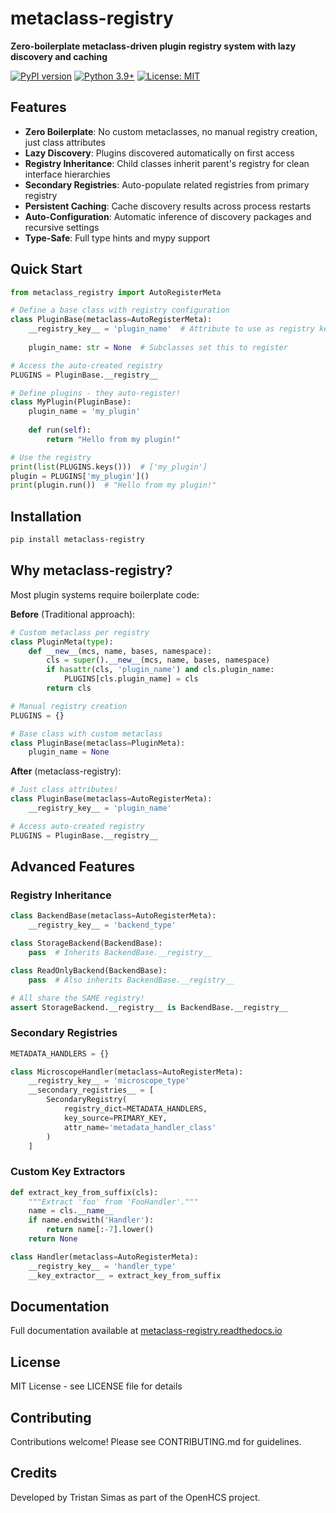 # metaclass-registry

**Zero-boilerplate metaclass-driven plugin registry system with lazy discovery and caching**

[![PyPI version](https://badge.fury.io/py/metaclass-registry.svg)](https://badge.fury.io/py/metaclass-registry)
[![Python 3.9+](https://img.shields.io/badge/python-3.9+-blue.svg)](https://www.python.org/downloads/)
[![License: MIT](https://img.shields.io/badge/License-MIT-yellow.svg)](https://opensource.org/licenses/MIT)

## Features

- **Zero Boilerplate**: No custom metaclasses, no manual registry creation, just class attributes
- **Lazy Discovery**: Plugins discovered automatically on first access
- **Registry Inheritance**: Child classes inherit parent's registry for clean interface hierarchies
- **Secondary Registries**: Auto-populate related registries from primary registry
- **Persistent Caching**: Cache discovery results across process restarts
- **Auto-Configuration**: Automatic inference of discovery packages and recursive settings
- **Type-Safe**: Full type hints and mypy support

## Quick Start

```python
from metaclass_registry import AutoRegisterMeta

# Define a base class with registry configuration
class PluginBase(metaclass=AutoRegisterMeta):
    __registry_key__ = 'plugin_name'  # Attribute to use as registry key
    
    plugin_name: str = None  # Subclasses set this to register

# Access the auto-created registry
PLUGINS = PluginBase.__registry__

# Define plugins - they auto-register!
class MyPlugin(PluginBase):
    plugin_name = 'my_plugin'
    
    def run(self):
        return "Hello from my plugin!"

# Use the registry
print(list(PLUGINS.keys()))  # ['my_plugin']
plugin = PLUGINS['my_plugin']()
print(plugin.run())  # "Hello from my plugin!"
```

## Installation

```bash
pip install metaclass-registry
```

## Why metaclass-registry?

Most plugin systems require boilerplate code:

**Before** (Traditional approach):
```python
# Custom metaclass per registry
class PluginMeta(type):
    def __new__(mcs, name, bases, namespace):
        cls = super().__new__(mcs, name, bases, namespace)
        if hasattr(cls, 'plugin_name') and cls.plugin_name:
            PLUGINS[cls.plugin_name] = cls
        return cls

# Manual registry creation
PLUGINS = {}

# Base class with custom metaclass
class PluginBase(metaclass=PluginMeta):
    plugin_name = None
```

**After** (metaclass-registry):
```python
# Just class attributes!
class PluginBase(metaclass=AutoRegisterMeta):
    __registry_key__ = 'plugin_name'

# Access auto-created registry
PLUGINS = PluginBase.__registry__
```

## Advanced Features

### Registry Inheritance

```python
class BackendBase(metaclass=AutoRegisterMeta):
    __registry_key__ = 'backend_type'

class StorageBackend(BackendBase):
    pass  # Inherits BackendBase.__registry__

class ReadOnlyBackend(BackendBase):
    pass  # Also inherits BackendBase.__registry__

# All share the SAME registry!
assert StorageBackend.__registry__ is BackendBase.__registry__
```

### Secondary Registries

```python
METADATA_HANDLERS = {}

class MicroscopeHandler(metaclass=AutoRegisterMeta):
    __registry_key__ = 'microscope_type'
    __secondary_registries__ = [
        SecondaryRegistry(
            registry_dict=METADATA_HANDLERS,
            key_source=PRIMARY_KEY,
            attr_name='metadata_handler_class'
        )
    ]
```

### Custom Key Extractors

```python
def extract_key_from_suffix(cls):
    """Extract 'foo' from 'FooHandler'."""
    name = cls.__name__
    if name.endswith('Handler'):
        return name[:-7].lower()
    return None

class Handler(metaclass=AutoRegisterMeta):
    __registry_key__ = 'handler_type'
    __key_extractor__ = extract_key_from_suffix
```

## Documentation

Full documentation available at [metaclass-registry.readthedocs.io](https://metaclass-registry.readthedocs.io)

## License

MIT License - see LICENSE file for details

## Contributing

Contributions welcome! Please see CONTRIBUTING.md for guidelines.

## Credits

Developed by Tristan Simas as part of the OpenHCS project.
